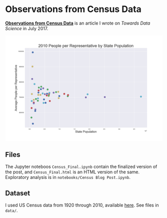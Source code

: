 # Observations from Census Data

**[Observations from Census Data](https://towardsdatascience.com/fun-with-census-data-2643ecd266c4)**
is an article I wrote on *Towards Data Science* in July 2017. 

![Apportionment Disparity](notebooks/bigfig5.png)


## Files

The Jupyter noteboos ```Census_Final.ipynb``` contain the finalized version of the post, and ```Census_Final.html``` is an HTML version of the same. Exploratory analysis is in ```notebooks/Census Blog Post.ipynb```. 

## Dataset 

I used US Census data from 1920 through 2010, available [here](https://www.census.gov/2010census/data/). See files in ```data/```.
